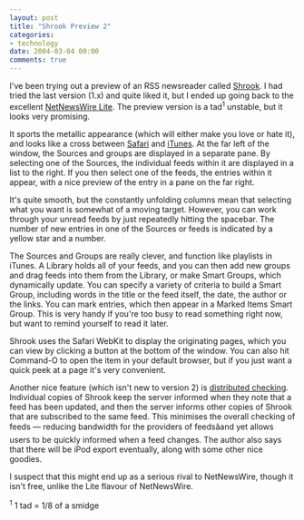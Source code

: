 ```yaml
---
layout: post
title: "Shrook Preview 2"
categories:
- technology
date: 2004-03-04 00:00
comments: true
---
```


<p>I've been trying out a preview of an RSS newsreader called <a href="http://www.fondantfancies.com/shrook/" title="Shrook - a news reader">Shrook</a>. I had tried the last version (1.x) and quite liked it, but I ended up going back to the excellent <a href="http://ranchero.com/netnewswire/" title="Ranchero Software - NetNewsWire Lite">NetNewsWire Lite</a>. The preview version is a tad<sup>1</sup> unstable, but it looks very promising.</p>

<p>It sports the metallic appearance (which will either make you love or hate it), and looks like a cross between <a href="http://www.apple.com/safari/" title="Apple.com - Safari">Safari</a> and <a href="http://www.apple.com/itunes/" title="Apple.com - iTunes">iTunes</a>. At the far left of the window, the Sources and groups are displayed in a separate pane. By selecting one of the Sources, the individual feeds within it are displayed in a list to the right. If you then select one of the feeds, the entries within it appear, with a nice preview of the entry in a pane on the far right.</p>

<p>It's quite smooth, but the constantly unfolding columns mean that selecting what you want is somewhat of a moving target. However, you can work through your unread feeds by just repeatedly hitting the spacebar. The number of new entries in one of the Sources or feeds is indicated by a yellow star and a number.</p>

<p>The Sources and Groups are really clever, and function like playlists in iTunes. A Library holds all of your feeds, and you can then add new groups and drag feeds into them from the Library, or make Smart Groups, which dynamically update. You can specify a variety of criteria to build a Smart Group, including words in the title or the feed itself, the date, the author or the links. You can mark entries, which then appear in a Marked Items Smart Group. This is very handy if you're too busy to read something right now, but want to remind yourself to read it later.</p>

<p>Shrook uses the Safari WebKit to display the originating pages, which you can view by clicking a button at the bottom of the window. You can also hit Command-O to open the item in your default browser, but if you just want a quick peek at a page it's very convenient.</p>

<p>Another nice feature (which isn't new to version 2) is <a href="http://www.fondantfancies.com/shrook/distfaq.php" title="Distributed checking">distributed checking</a>. Individual copies of Shrook keep the server informed when they note that a feed has been updated, and then the server informs other copies of Shrook that are subscribed to the same feed. This minimises the overall checking of feeds &mdash; reducing bandwidth for the providers of feedsâand yet allows users to be quickly informed when a feed changes. The author also says that there will be iPod export eventually, along with some other nice goodies.</p>

<p>I suspect that this might end up as a serious rival to NetNewsWire, though it isn't free, unlike the Lite flavour of NetNewsWire.</p>

<p><sup>1</sup> 1 tad = 1/8 of a smidge</p>
